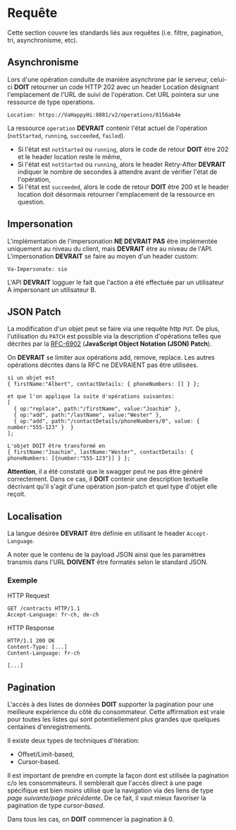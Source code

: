 # Requête

Cette section couvre les standards liés aux requêtes (i.e. filtre, pagination, tri, asynchronisme, etc).

## Asynchronisme

Lors d'une opération conduite de manière asynchrone par le serveur, celui-ci **DOIT** retourner un code HTTP 202 avec un header Location désignant l'emplacement de l'URL de suivi de l'opération. Cet URL pointera sur une ressource de type operations.

```http
Location: https://VaHappyHi:8081/v2/operations/8156ab4e
```

La ressource `operation` **DEVRAIT** contenir l'état actuel de l'opération (`notStarted`, `running`, `succeeded`, `failed`).

* Si l'état est `notStarted` ou `running`, alors le code de retour **DOIT** être 202 et le header location reste le même,
* Si l'état est `notStarted` ou `running`, alors le header Retry-After **DEVRAIT** indiquer le nombre de secondes à attendre avant de vérifier l'état de l'opération,
* Si l'état est `succeeded`, alors le code de retour **DOIT** être 200 et le header location doit désormais retourner l'emplacement de la ressource en question.

## Impersonation

L'implémentation de l'impersonation **NE DEVRAIT PAS** être implémentée uniquement au niveau du client, mais **DEVRAIT** être au niveau de l'API. L'impersonation **DEVRAIT** se faire au moyen d'un header custom:

```http
Va-Impersonate: sio
```

L'API **DEVRAIT** logguer le fait que l'action a été effectuée par un utilisateur A impersonant un utilisateur B.

## JSON Patch

La modification d'un objet peut se faire via une requête http `PUT`. De plus, l'utilisation du `PATCH` est possible via la description d'opérations telles que décrites par la [RFC-6902](https://tools.ietf.org/html/rfc6902) (**JavaScript Object Notation (JSON) Patch**).

On **DEVRAIT** se limiter aux opérations add, remove, replace. Les autres opérations décrites dans la RFC ne DEVRAIENT pas être utilisées.

```
si un objet est
{ firstName:"Albert", contactDetails: { phoneNumbers: [] } };

et que l'on applique la suite d'opérations suivantes:
[
  { op:"replace", path:"/firstName", value:"Joachim" },
  { op:"add", path:"/lastName", value:"Wester" },
  { op:"add", path:"/contactDetails/phoneNumbers/0", value: { number:"555-123" }  }
];

L'objet DOIT être transformé en
{ firstName:"Joachim", lastName:"Wester", contactDetails: { phoneNumbers: [{number:"555-123"}] } };
```
**Attention**, il a été constaté que le swagger peut ne pas être généré correctement. Dans ce cas, il **DOIT** contenir une description textuelle décrivant qu'il s'agit d'une opération json-patch et quel type d'objet elle reçoit.

## Localisation

La langue désirée **DEVRAIT** être définie en utilisant le header `Accept-Language`.

A noter que le contenu de la payload JSON ainsi que les paramètres transmis dans l'URL **DOIVENT** être formatés selon le standard JSON.

### Exemple

HTTP Request

```http
GET /contracts HTTP/1.1
Accept-Language: fr-ch, de-ch
```

HTTP Response

```http
HTTP/1.1 200 OK
Content-Type: [...]
Content-Language: fr-ch

[...]
```

## Pagination

L'accès à des listes de données **DOIT** supporter la pagination pour une meilleure expérience du côté du consommateur. Cette affirmation est vraie pour toutes les listes qui sont potentiellement plus grandes que quelques centaines d'enregistrements.

Il existe deux types de techniques d'itération:

* Offset/Limit-based,
* Cursor-based.

Il est important de prendre en compte la façon dont est utilisée la pagination c/o les consommateurs. Il semblerait que l'accès direct à une page spécifique est bien moins utilisé que la navigation via des liens de type _page suivante/page précédente_. De ce fait, il vaut mieux favoriser la pagination de type _cursor-based_.

Dans tous les cas, on **DOIT** commencer la pagination à 0.
